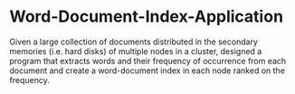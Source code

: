 # Word-Document-Index-Application
Given a large collection of documents distributed in the secondary memories (i.e. hard disks) of multiple nodes in a cluster, designed a program that extracts words and their frequency of occurrence from each document and create a word-document index in each node ranked on the frequency.
